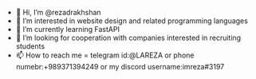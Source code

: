 - 👋 Hi, I’m @rezadrakhshan
- 👀 I’m interested in website design and related programming languages
- 🌱 I’m currently learning FastAPI
- 💞️ I’m looking for cooperation with companies interested in recruiting students
- 📫 How to reach me = telegram id:@LAREZA or phone numebr:+989371394249 or my discord username:imreza#3197

<!---
rezadrakhshan/rezadrakhshan is a ✨ special ✨ repository because its `README.md` (this file) appears on your GitHub profile.
You can click the Preview link to take a look at your changes.
--->
